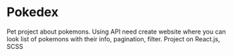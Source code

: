 # Pokedex

Pet project about pokemons. Using API need create website where you can look list of pokemons with their info, pagination, filter. Project on React.js, SCSS